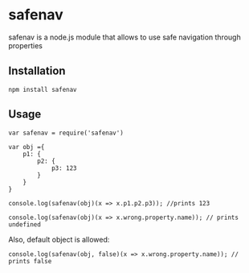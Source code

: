 # safenav

safenav is a node.js module that allows to use safe navigation through properties


## Installation
`npm install safenav`

## Usage

	var safenav = require('safenav')

	var obj ={
		p1: {
			p2: {
				p3: 123
			}
		}
	}

	console.log(safenav(obj)(x => x.p1.p2.p3)); //prints 123
	
	console.log(safenav(obj)(x => x.wrong.property.name)); // prints undefined
	
Also, default object is allowed:

	console.log(safenav(obj, false)(x => x.wrong.property.name)); // prints false
